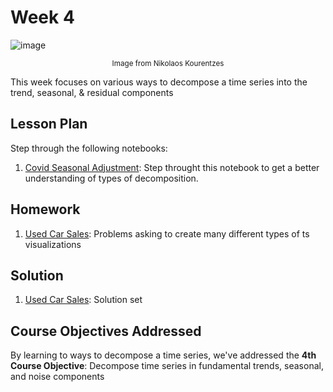 # Week 4
![image](https://miro.medium.com/max/1214/1*l3TW9hwiD-BFNOtRuSQD5w.png)
<center><sub>Image from Nikolaos Kourentzes</sub></center>

This week focuses on various ways to decompose a time series into the trend, seasonal, & residual components

## Lesson Plan

Step through the following notebooks:
1. [Covid Seasonal Adjustment](les1-covid-decomp.ipynb): Step throught this notebook to get a better understanding of types of decomposition.

## Homework

1. [Used Car Sales](hw1-used-car-sales.ipynb): Problems asking to create many different types of ts visualizations

## Solution

1. [Used Car Sales](sol1-used-car-sales.ipynb): Solution set

## Course Objectives Addressed

By learning to ways to decompose a time series, we've addressed the **4th Course Objective**: Decompose time series in fundamental trends, seasonal, and noise components